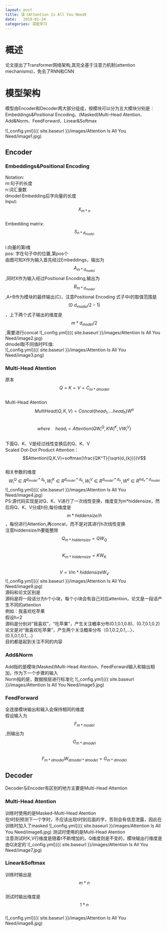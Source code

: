 ```yaml
---
layout: post
title: 读《Attention Is All You Need》
date:   2019-01-24
categories: 深度学习
---
```

# 概述
论文提出了Transformer网络架构,其完全基于注意力机制(attention mechanisms)，免去了RNN和CNN

# 模型架构
模型由Encoder和Decoder两大部分组成，按模块可以分为五大模块分别是：Embeddings&Positional Encoding、(Masked)Multi-Head Atention、Add&Norm、FeedForward、Linear&Softmax  

![_config.yml]({{ site.baseurl }}/images/Attention Is All You Need/image1.jpg)
## Encoder
### Embeddings&Positional Encoding
Notation:  
m:句子的长度  
n:词汇量数  
dmodel:Embedding后字向量的长度  
Input: $$X_{m*n}$$  
Embedding matrix: $$S_{n*d_{model}}$$  
i:向量的第i维  
pos: 字在句子中的位置,第pos个  
由图可知X作为输入首先经过Embeddings，输出为$$A_{m*d_{model}}$$,同时X作为输入经过Positional Encoding,输出为$$B_{m*d_{model}}$$,A+B作为模块的最终输出(C)，注意Positional Encoding 式子中i的取值范围是$$(0~d_{model}/2-1)$$，上下两个式子输出的维度是$$m*d_{model}/2$$,需要进行concat
![_config.yml]({{ site.baseurl }}/images/Attention Is All You Need/image2.jpg)  
dmodel取不同值时PE值:  
![_config.yml]({{ site.baseurl }}/images/Attention Is All You Need/image3.png) 
###  Multi-Head Atention
原本$$Q=K=V=C_{m*dmodel}$$  
Multi-Head Atention  
$$MultiHead(Q,K,V) = Concat(head_{1},...head_{h})W^{o}$$  
$$where\quad head_{i} = Attention(QW^Q_{i},KW^K_{i},VW^V_{i})$$  
下面Q、K、V是经过线性变换后的Q、K、V  
Scaled Dot-Dot Product Attention：  
$$Attention(Q,K,V)=softmax(\frac{QK^T}{\sqrt{d_{k}}})V$$  
相关参数的维度$$W^Q_{i}\in R^{d_{model}*d_{k}},W^K_{i}\in R^{d_{model}*d_{k}},W^V_{i}\in R^{d_{model}*d_{v}},W^{o}\in R^{hd_{v}*d_{model}}$$
![_config.yml]({{ site.baseurl }}/images/Attention Is All You Need/image4.jpg)  
PS:源代码实现是对Q、K、V进行了一次线性变换，维度变为m*hiddensize，然后将Q、K、V分成h份,每份维度是$$m*hiddensize/h$$，每份进行Attention,再concat，而不是对其进行h次线性变换  
注意hiddensize/h要能整除  
$$Q_{m*hiddensize}=QW_{Q}$$  
$$K_{m*hiddensize}=KW_{K}$$  
$$V=V{m*hiddensize}W_{V}$$ 
![_config.yml]({{ site.baseurl }}/images/Attention Is All You Need/image9.jpg)  
源码和论文区别是  
源码是将一段话分为h个小块，每个小块会有自己对应attention，论文是一段话产生不同的attention  
例如：我喜欢吃苹果  
假设h=2  
源码是分别对“我喜欢”，“吃苹果”，产生关注概率分布(0.1,0.1,0.8)、(0.7,0.1,0.2)  
论文是对“我喜欢吃苹果”，产生两个关注概率分布（0.1,0.2,0.1,...）、(0.5,0.1,0.1,...)  
目的都是起到关注不同的内容  
###  Add&Norm  
Add指的是模块(Masked)Multi-Head Atention、FeedForward输入和输出相加，作为下一个步骤的输入  
Norm指的是，数据按层进行标准化
![_config.yml]({{ site.baseurl }}/images/Attention Is All You Need/image5.jpg)  
###  FeedForward
全连接模块输出和输入会保持相同的维度   
假设输入为$$F_{m*model}$$,则输出为$$G_{m*dmodel}$$  
$$F_{m*dmodel}W_{dmodel*dmodel}=G_{m*dmodel}$$
##  Decoder
Decoder与Encoder有区别的地方主要是Multi-Head Attention  
###  Multi-Head Atention
训练时使用的是Masked-Multi-Head Atention  
在t时刻预测下一个字时，不应该出现t时刻后面的字，否则会有信息泄露，因此在训练时加入了masked
![_config.yml]({{ site.baseurl }}/images/Attention Is All You Need/image6.jpg) 
测试时使用的是Multi-Head Atention  
注意测试时K,V行维度是随着t不断增加的，Q维度则是不变的，模块输出行维度是由Q决定的
![_config.yml]({{ site.baseurl }}/images/Attention Is All You Need/image7.jpg) 
###  Linear&Softmax 
训练时输出是$$m*n$$    
测试时输出维度是$$1*n$$    
![_config.yml]({{ site.baseurl }}/images/Attention Is All You Need/image8.jpg) 
